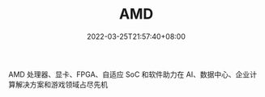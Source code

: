 ﻿---
weight: 
title: "AMD"
description: "AMD 处理器、显卡、FPGA、自适应 SoC 和软件助力在 AI、数据中心、企业计算解决方案和游戏领域占尽先机"
date: 2022-03-25T21:57:40+08:00
lastmod: 2022-03-25T16:45:40+08:00
draft: false
authors: ["Metabd"]
featuredImage: "262.png"
link: "https://www.amd.com/zh-hans"
tags: ["AMD","基础设施"]
categories: ["navigation"]
navigation: ["基础设施"]
lightgallery: true
toc: true
pinned: false
recommend: false
recommend1: false
---
AMD 处理器、显卡、FPGA、自适应 SoC 和软件助力在 AI、数据中心、企业计算解决方案和游戏领域占尽先机
